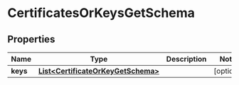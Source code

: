 
# CertificatesOrKeysGetSchema

## Properties
Name | Type | Description | Notes
------------ | ------------- | ------------- | -------------
**keys** | [**List&lt;CertificateOrKeyGetSchema&gt;**](CertificateOrKeyGetSchema.md) |  |  [optional]



